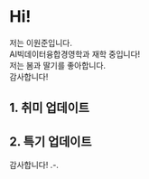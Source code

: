 # Hi!
저는 이원준입니다.  
AI빅데이터융합경영학과 재학 중입니다!  
저는 봄과 딸기를 좋아합니다.  
감사합니다!  
## 1. 취미 업데이트

## 2. 특기 업데이트

감사합니다! .-.